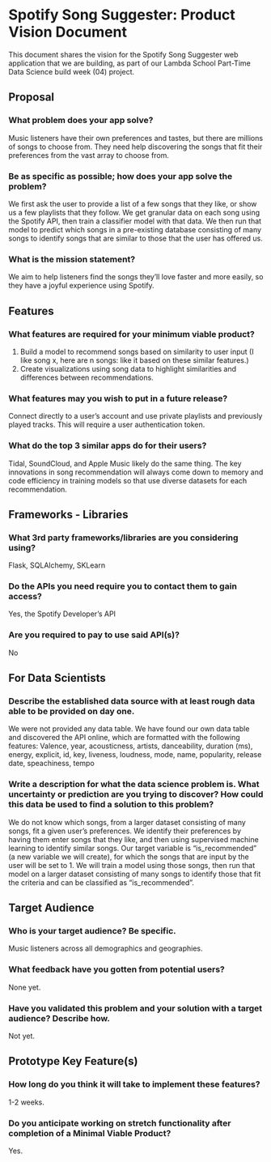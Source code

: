 # Spotify Song Suggester: Product Vision Document
This document shares the vision for the Spotify Song Suggester web application that we are building, as part of our Lambda School Part-Time Data Science build week (04) project. 

## Proposal
### What problem does your app solve?
Music listeners have their own preferences and tastes, but there are millions of songs to choose from. They need help discovering the songs that fit their preferences from the vast array to choose from.

### Be as specific as possible; how does your app solve the problem?
We first ask the user to provide a list of a few songs that they like, or show us a few playlists that they follow. We get granular data on each song using the Spotify API, then train a classifier model with that data. We then run that model to predict which songs in a pre-existing database consisting of many songs to identify songs that are similar to those that the user has offered us.

### What is the mission statement?
We aim to help listeners find the songs they’ll love faster and more easily, so they have a joyful experience using Spotify.

## Features
### What features are required for your minimum viable product?
1. Build a model to recommend songs based on similarity to user input (I like song x, here are n songs: like it based on these similar features.)
2. Create visualizations using song data to highlight similarities and differences between recommendations.

### What features may you wish to put in a future release?
Connect directly to a user’s account and use private playlists and previously played tracks. This will require a user authentication token.

### What do the top 3 similar apps do for their users?
Tidal, SoundCloud, and Apple Music likely do the same thing. The key innovations in song recommendation will always come down to memory and code efficiency in training models so that use diverse datasets for each recommendation.

## Frameworks - Libraries
### What 3rd party frameworks/libraries are you considering using?
Flask, SQLAlchemy, SKLearn

### Do the APIs you need require you to contact them to gain access?
Yes, the Spotify Developer’s API

### Are you required to pay to use said API(s)?
No

## For Data Scientists
### Describe the established data source with at least rough data able to be provided on day one.
We were not provided any data table. We have found our own data table and discovered the API online, which are formatted with the following features:
Valence, year, acousticness, artists, danceability, duration (ms), energy, explicit, id, key, liveness, loudness, mode, name, popularity, release date, speachiness, tempo

### Write a description for what the data science problem is. What uncertainty or prediction are you trying to discover? How could this data be used to find a solution to this problem?
We do not know which songs, from a larger dataset consisting of many songs, fit a given user’s preferences. We identify their preferences by having them enter songs that they like, and then using supervised machine learning to identify similar songs.
Our target variable is “is_recommended” (a new variable we will create), for which the songs that are input by the user will be set to 1. We will train a model using those songs, then run that model on a larger dataset consisting of many songs to identify those that fit the criteria and can be classified as “is_recommended”.

## Target Audience
### Who is your target audience? Be specific.
Music listeners across all demographics and geographies.

### What feedback have you gotten from potential users?
None yet.

### Have you validated this problem and your solution with a target audience? Describe how.
Not yet.

## Prototype Key Feature(s)
### How long do you think it will take to implement these features?
1-2 weeks.

### Do you anticipate working on stretch functionality after completion of a Minimal Viable Product?
Yes.



